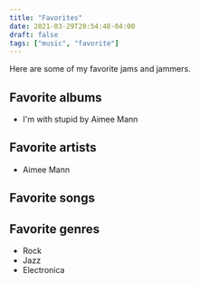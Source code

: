 ```yaml
---
title: "Favorites"
date: 2021-03-29T20:54:48-04:00
draft: false
tags: ["music", "favorite"]
---
```


Here are some of my favorite jams and jammers.

## Favorite albums

* I'm with stupid by Aimee Mann

## Favorite artists

* Aimee Mann

## Favorite songs

## Favorite genres

* Rock
* Jazz
* Electronica

